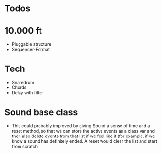 # Todos

# 10.000 ft

- Pluggable structure
- Sequencer-Format

# Tech

- Snaredrum
- Chords
- Delay with filter

# Sound base class

- This could probably improved by giving Sound a sense of time and a reset method, so that we can store the active events as a class var and then also delete events from that list if we feel like it (for example, if we know a sound has definitely ended. A reset would clear the list and start from scratch



